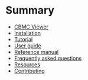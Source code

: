 # Summary

* [CBMC Viewer](README.md)
* [Installation](installation/README.md)
* [Tutorial](tutorial/README.md)
* [User guide]()
* [Reference manual](reference-manual/README.md)
* [Frequently asked questions]()
* [Resources](resources/README.md)
* [Contributing](contributing/README.md)